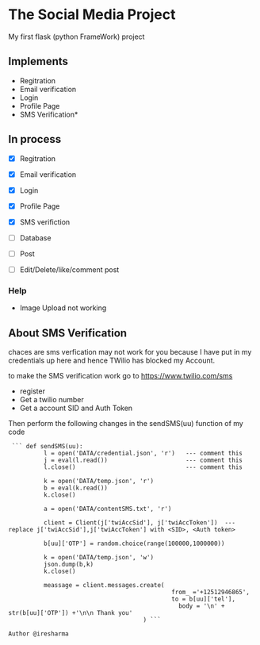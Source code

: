 # The Social Media Project 

My first flask (python FrameWork) project



## Implements 
  - Regitration
  - Email verification
  - Login
  - Profile Page
  - SMS Verification*
  
  
## In process
  - [x] Regitration
  - [x] Email verification
  - [x] Login
  - [x] Profile Page
  - [x] SMS verifiction
  - [ ] Database
  - [ ] Post
  - [ ] Edit/Delete/like/comment post


### Help
  - Image Upload not working
  
  
  
## About SMS Verification
  chaces are sms verfication may not work for you because I have put in my credentials up here and hence TWilio has blocked my Account.
  
  to make the SMS verification work go to https://www.twilio.com/sms
  
   - register
   - Get a twilio number 
   - Get a account SID and Auth Token
              
  Then perform the following changes in the sendSMS(uu) function of my code
     
     ``` def sendSMS(uu):
              l = open('DATA/credential.json', 'r')   --- comment this
              j = eval(l.read())                      --- comment this
              l.close()                               --- comment this

              k = open('DATA/temp.json', 'r')
              b = eval(k.read())
              k.close()

              a = open('DATA/contentSMS.txt', 'r')

              client = Client(j['twiAccSid'], j['twiAccToken'])  --- replace j['twiAccSid'],j['twiAccToken'] with <SID>, <Auth token>

              b[uu]['OTP'] = random.choice(range(100000,1000000))

              k = open('DATA/temp.json', 'w')
              json.dump(b,k)
              k.close()

              meassage = client.messages.create(
                                                  from_ ='+12512946865',
                                                  to = b[uu]['tel'],
                                                    body = '\n' + str(b[uu]['OTP']) +'\n\n Thank you'
                                          ) ```

``` Author @iresharma ``` 
